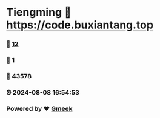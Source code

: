 # Tiengming :link: https://code.buxiantang.top 
### :page_facing_up: [12](https://code.buxiantang.top/tag.html) 
### :speech_balloon: 1 
### :hibiscus: 43578 
### :alarm_clock: 2024-08-08 16:54:53 
### Powered by :heart: [Gmeek](https://github.com/Meekdai/Gmeek)

